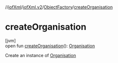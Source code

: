 //[iofXml](../../../index.md)/[iofXml.v2](../index.md)/[ObjectFactory](index.md)/[createOrganisation](create-organisation.md)

# createOrganisation

[jvm]\
open fun [createOrganisation](create-organisation.md)(): [Organisation](../-organisation/index.md)

Create an instance of [Organisation](../-organisation/index.md)
